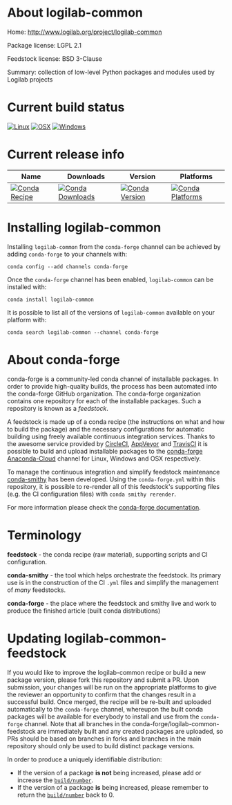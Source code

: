 About logilab-common
====================

Home: http://www.logilab.org/project/logilab-common

Package license: LGPL 2.1

Feedstock license: BSD 3-Clause

Summary: collection of low-level Python packages and modules used by Logilab projects



Current build status
====================

[![Linux](https://img.shields.io/circleci/project/github/conda-forge/logilab-common-feedstock/master.svg?label=Linux)](https://circleci.com/gh/conda-forge/logilab-common-feedstock)
[![OSX](https://img.shields.io/travis/conda-forge/logilab-common-feedstock/master.svg?label=macOS)](https://travis-ci.org/conda-forge/logilab-common-feedstock)
[![Windows](https://img.shields.io/appveyor/ci/conda-forge/logilab-common-feedstock/master.svg?label=Windows)](https://ci.appveyor.com/project/conda-forge/logilab-common-feedstock/branch/master)

Current release info
====================

| Name | Downloads | Version | Platforms |
| --- | --- | --- | --- |
| [![Conda Recipe](https://img.shields.io/badge/recipe-logilab--common-green.svg)](https://anaconda.org/conda-forge/logilab-common) | [![Conda Downloads](https://img.shields.io/conda/dn/conda-forge/logilab-common.svg)](https://anaconda.org/conda-forge/logilab-common) | [![Conda Version](https://img.shields.io/conda/vn/conda-forge/logilab-common.svg)](https://anaconda.org/conda-forge/logilab-common) | [![Conda Platforms](https://img.shields.io/conda/pn/conda-forge/logilab-common.svg)](https://anaconda.org/conda-forge/logilab-common) |

Installing logilab-common
=========================

Installing `logilab-common` from the `conda-forge` channel can be achieved by adding `conda-forge` to your channels with:

```
conda config --add channels conda-forge
```

Once the `conda-forge` channel has been enabled, `logilab-common` can be installed with:

```
conda install logilab-common
```

It is possible to list all of the versions of `logilab-common` available on your platform with:

```
conda search logilab-common --channel conda-forge
```


About conda-forge
=================

conda-forge is a community-led conda channel of installable packages.
In order to provide high-quality builds, the process has been automated into the
conda-forge GitHub organization. The conda-forge organization contains one repository
for each of the installable packages. Such a repository is known as a *feedstock*.

A feedstock is made up of a conda recipe (the instructions on what and how to build
the package) and the necessary configurations for automatic building using freely
available continuous integration services. Thanks to the awesome service provided by
[CircleCI](https://circleci.com/), [AppVeyor](http://www.appveyor.com/)
and [TravisCI](https://travis-ci.org/) it is possible to build and upload installable
packages to the [conda-forge](https://anaconda.org/conda-forge)
[Anaconda-Cloud](http://docs.anaconda.org/) channel for Linux, Windows and OSX respectively.

To manage the continuous integration and simplify feedstock maintenance
[conda-smithy](http://github.com/conda-forge/conda-smithy) has been developed.
Using the ``conda-forge.yml`` within this repository, it is possible to re-render all of
this feedstock's supporting files (e.g. the CI configuration files) with ``conda smithy rerender``.

For more information please check the [conda-forge documentation](https://conda-forge.org/docs/).

Terminology
===========

**feedstock** - the conda recipe (raw material), supporting scripts and CI configuration.

**conda-smithy** - the tool which helps orchestrate the feedstock.
                   Its primary use is in the construction of the CI ``.yml`` files
                   and simplify the management of *many* feedstocks.

**conda-forge** - the place where the feedstock and smithy live and work to
                  produce the finished article (built conda distributions)


Updating logilab-common-feedstock
=================================

If you would like to improve the logilab-common recipe or build a new
package version, please fork this repository and submit a PR. Upon submission,
your changes will be run on the appropriate platforms to give the reviewer an
opportunity to confirm that the changes result in a successful build. Once
merged, the recipe will be re-built and uploaded automatically to the
`conda-forge` channel, whereupon the built conda packages will be available for
everybody to install and use from the `conda-forge` channel.
Note that all branches in the conda-forge/logilab-common-feedstock are
immediately built and any created packages are uploaded, so PRs should be based
on branches in forks and branches in the main repository should only be used to
build distinct package versions.

In order to produce a uniquely identifiable distribution:
 * If the version of a package **is not** being increased, please add or increase
   the [``build/number``](http://conda.pydata.org/docs/building/meta-yaml.html#build-number-and-string).
 * If the version of a package **is** being increased, please remember to return
   the [``build/number``](http://conda.pydata.org/docs/building/meta-yaml.html#build-number-and-string)
   back to 0.